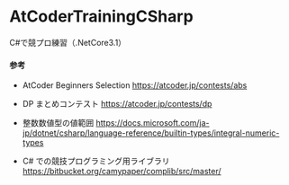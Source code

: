 # AtCoderTrainingCSharp
C#で競プロ練習（.NetCore3.1）

#### 参考
- AtCoder Beginners Selection https://atcoder.jp/contests/abs

- DP まとめコンテスト https://atcoder.jp/contests/dp

- 整数数値型の値範囲 https://docs.microsoft.com/ja-jp/dotnet/csharp/language-reference/builtin-types/integral-numeric-types

- C# での競技プログラミング用ライブラリ https://bitbucket.org/camypaper/complib/src/master/
